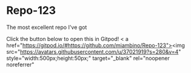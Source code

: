 # Repo-123
<p1>The most excellent repo I've got</p1>

<p1>Click the button below to open this in Gitpod!</p1>
<
a href="https://gitpod.io/#https://github.com/miambino/Repo-123"><img src="https://avatars.githubusercontent.com/u/37021919?s=280&v=4"
style="width:500px;height:50px;"
target="_blank" rel="noopener noreferrer"
></a>